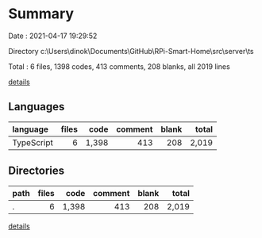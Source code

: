 # Summary

Date : 2021-04-17 19:29:52

Directory c:\Users\dinok\Documents\GitHub\RPi-Smart-Home\src\server\ts

Total : 6 files,  1398 codes, 413 comments, 208 blanks, all 2019 lines

[details](details.md)

## Languages
| language | files | code | comment | blank | total |
| :--- | ---: | ---: | ---: | ---: | ---: |
| TypeScript | 6 | 1,398 | 413 | 208 | 2,019 |

## Directories
| path | files | code | comment | blank | total |
| :--- | ---: | ---: | ---: | ---: | ---: |
| . | 6 | 1,398 | 413 | 208 | 2,019 |

[details](details.md)